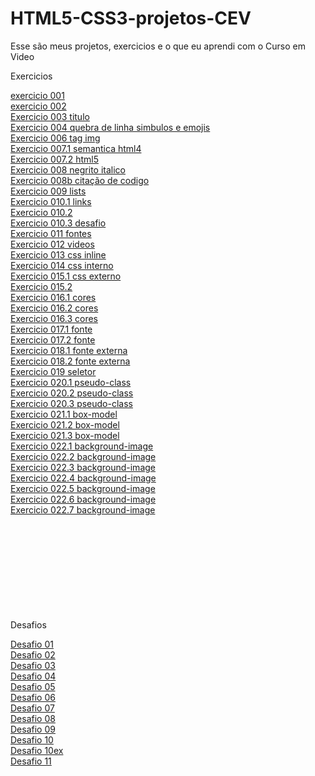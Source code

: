 # HTML5-CSS3-projetos-CEV
 Esse são meus projetos, exercicios e o que eu aprendi com o Curso em Video
<p>Exercicios</p>
<a href="https://albertmiguel.github.io/HTML5-CSS3-projetos-CEV/\Estudos\html-css\exercios\ex001-titulo\index.html">exercicio 001</a>
<br>
<a href="https://albertmiguel.github.io/HTML5-CSS3-projetos-CEV/\Estudos\html-css\exercios\ex002-quebra-de-linha-entities-simbulos-e-emojis\index.html">exercicio 002 </a>
<br>
<a href="https://albertmiguel.github.io/HTML5-CSS3-projetos-CEV/\Estudos\html-css\exercios\ex003-tag-img\index.html">Exercicio 003 titulo</a>
<br>
<a href="https://albertmiguel.github.io/HTML5-CSS3-projetos-CEV/\Estudos\html-css\exercios\ex004-favicon\index.html">Exercicio 004 quebra de linha simbulos e emojis</a>
<br>
<a href="https://albertmiguel.github.io/HTML5-CSS3-projetos-CEV/\Estudos\html-css\exercios\ex006-hierarquia-de-titulos\index.html">Exercicio 006 tag img</a>
<br>
<a href="https://albertmiguel.github.io/HTML5-CSS3-projetos-CEV/\Estudos\html-css\exercios\ex007-semantica\html4.html"> Exercicio 007.1 semantica html4</a>
<br>
<a href="https://albertmiguel.github.io/HTML5-CSS3-projetos-CEV/\Estudos\html-css\exercios\ex007-semantica\html5.html"> Exercicio 007.2 html5</a>
<br>
<a href="https://albertmiguel.github.io/HTML5-CSS3-projetos-CEV/\Estudos\html-css\exercios\ex008-negrito-italico\index.html"> Exercicio 008 negrito italico</a>
<br>
<a href="https://albertmiguel.github.io/HTML5-CSS3-projetos-CEV/\Estudos\html-css\exercios\ex008b-citacao-de-codigo\index.html"> Exercicio 008b citação de codigo</a>
<br>
<a href="https://albertmiguel.github.io/HTML5-CSS3-projetos-CEV/\Estudos\html-css\exercios\ex009-Listas\index.html"> Exercicio 009 lists</a>
<br>
<a href="https://albertmiguel.github.io/HTML5-CSS3-projetos-CEV/\Estudos\html-css\exercios\ex010-links\index.html"> Exercicio 010.1 links</a>
<br>
<a href="https://albertmiguel.github.io/HTML5-CSS3-projetos-CEV/\Estudos\html-css\exercios\ex010-links\pag002.html"> Exercicio 010.2</a>
<br>
<a href="https://albertmiguel.github.io/HTML5-CSS3-projetos-CEV/\Estudos\html-css\exercios\ex010-links-desafio\Index.html"> Exercicio 010.3 desafio</a>
<br>
<a href="https://albertmiguel.github.io/HTML5-CSS3-projetos-CEV/\Estudos\html-css\exercios\ex011-Imagem-flexivel-audio\index.html"> Exercicio 011 fontes</a>
<br>
<a href="https://albertmiguel.github.io/HTML5-CSS3-projetos-CEV/\Estudos\html-css\exercios\ex012-videos\index.html"> Exercicio 012 videos</a>
<br>
<a href="https://albertmiguel.github.io/HTML5-CSS3-projetos-CEV/\Estudos\html-css\exercios\ex013-css\index.html"> Exercicio 013 css inline</a>
<br>
<a href="https://albertmiguel.github.io/HTML5-CSS3-projetos-CEV/\Estudos\html-css\exercios\ex014-css\index.html">Exercicio 014 css interno</a>
<br>
<a href="https://albertmiguel.github.io/HTML5-CSS3-projetos-CEV/\Estudos\html-css\exercios\ex015-css\index.html"> Exercicio 015.1 css externo</a>
<br>
<a href="https://albertmiguel.github.io/HTML5-CSS3-projetos-CEV/\Estudos\html-css\exercios\ex015-css\pagina02.html"> Exercicio 015.2</a>
<br>
<a href="https://albertmiguel.github.io/HTML5-CSS3-projetos-CEV/\Estudos\html-css\exercios\ex016-cores\cor01.html"> Exercicio 016.1 cores</a>
<br>
<a href="https://albertmiguel.github.io/HTML5-CSS3-projetos-CEV/\Estudos\html-css\exercios\ex016-cores\cor02.html"> Exercicio 016.2 cores</a>
<br>
<a href="https://albertmiguel.github.io/HTML5-CSS3-projetos-CEV/\Estudos\html-css\exercios\ex016-cores\cor03.html"> Exercicio 016.3 cores</a>
<br>
<a href="https://albertmiguel.github.io/HTML5-CSS3-projetos-CEV/\Estudos\html-css\exercios\ex017-fonte\fonte01.html"> Exercicio 017.1 fonte</a>
<br>
<a href="https://albertmiguel.github.io/HTML5-CSS3-projetos-CEV/\Estudos\html-css\exercios\ex017-fonte\fonte02.html"> Exercicio 017.2 fonte</a>
<br>
<a href="https://albertmiguel.github.io/HTML5-CSS3-projetos-CEV/\Estudos\html-css\exercios\ex018-fontes-externas\fonte01.html"> Exercicio 018.1 fonte externa</a>
<br>
<a href="https://albertmiguel.github.io/HTML5-CSS3-projetos-CEV/\Estudos\html-css\exercios\ex018-fontes-externas\fonte02.html"> Exercicio 018.2 fonte externa</a>
<br>
<a href="https://albertmiguel.github.io/HTML5-CSS3-projetos-CEV/\Estudos\html-css\exercios\ex019-seletor\seletor01.html"> Exercicio 019 seletor</a>
<br>
<a href="https://albertmiguel.github.io/HTML5-CSS3-projetos-CEV/\Estudos\html-css\exercios\ex020-pseudo-classes\hover01.html"> Exercicio 020.1 pseudo-class</a>
<br>
<a href="https://albertmiguel.github.io/HTML5-CSS3-projetos-CEV/\Estudos\html-css\exercios\ex020-pseudo-classes\index01.html"> Exercicio 020.2 pseudo-class</a>
<br>
<a href="https://albertmiguel.github.io/HTML5-CSS3-projetos-CEV/\Estudos\html-css\exercios\ex020-pseudo-classes\link.html"> Exercicio 020.3 pseudo-class</a>
<br>
<a href="https://albertmiguel.github.io/HTML5-CSS3-projetos-CEV/\Estudos\html-css\exercios\ex021-box-model\index.html"> Exercicio 021.1 box-model</a>
<br>
<a href="https://albertmiguel.github.io/HTML5-CSS3-projetos-CEV/\Estudos\html-css\exercios\ex021-box-model\caixa.html"> Exercicio 021.2 box-model</a>
<br>
<a href="https://albertmiguel.github.io/HTML5-CSS3-projetos-CEV/\Estudos\html-css\exercios\ex021-box-model\caixa01.html"> Exercicio 021.3 box-model</a>
<br>
<a href="https://albertmiguel.github.io/HTML5-CSS3-projetos-CEV/\Estudos\html-css\exercios\ex022-background-image\index001.html"> Exercicio 022.1 background-image </a>
<br>
<a href="https://albertmiguel.github.io/HTML5-CSS3-projetos-CEV/\Estudos\html-css\exercios\ex022-background-image\index002.html"> Exercicio 022.2 background-image </a>
<br>
<a href="https://albertmiguel.github.io/HTML5-CSS3-projetos-CEV/\Estudos\html-css\exercios\ex022-background-image\index003.html"> Exercicio 022.3 background-image </a>
<br>
<a href="https://albertmiguel.github.io/HTML5-CSS3-projetos-CEV/\Estudos\html-css\exercios\ex022-background-image\index004.html"> Exercicio 022.4 background-image </a>
<br>
<a href="https://albertmiguel.github.io/HTML5-CSS3-projetos-CEV/\Estudos\html-css\exercios\ex022-background-image\index005.html"> Exercicio 022.5 background-image </a>
<br>
<a href="https://albertmiguel.github.io/HTML5-CSS3-projetos-CEV/\Estudos\html-css\exercios\ex022-background-image\index006.html"> Exercicio 022.6 background-image </a>
<br>
<a href="https://albertmiguel.github.io/HTML5-CSS3-projetos-CEV/\Estudos\html-css\exercios\ex022-background-image\index007.html"> Exercicio 022.7 background-image </a>
<br>
<a href="https://albertmiguel.github.io/HTML5-CSS3-projetos-CEV/\"> </a>
<br>
<a href="https://albertmiguel.github.io/HTML5-CSS3-projetos-CEV/\"> </a>
<br>
<a href="https://albertmiguel.github.io/HTML5-CSS3-projetos-CEV/\"> </a>
<br>
<a href="https://albertmiguel.github.io/HTML5-CSS3-projetos-CEV/\"> </a>
<br>
<a href="https://albertmiguel.github.io/HTML5-CSS3-projetos-CEV/\"> </a>
<br>
<a href="https://albertmiguel.github.io/HTML5-CSS3-projetos-CEV/\"> </a>
<br>
<a href="https://albertmiguel.github.io/HTML5-CSS3-projetos-CEV/\"> </a>
<br>
<a href="https://albertmiguel.github.io/HTML5-CSS3-projetos-CEV/\"> </a>
<br>
<br>
<p>Desafios</p>
<a href="https://albertmiguel.github.io/HTML5-CSS3-projetos-CEV/\Estudos\html-css\desafios\desafio-001\index.html"> Desafio 01 </a>
<br>
<a href="https://albertmiguel.github.io/HTML5-CSS3-projetos-CEV/\Estudos\html-css\desafios\desafio-002\index.html"> Desafio 02 </a>
<br>
<a href="https://albertmiguel.github.io/HTML5-CSS3-projetos-CEV/\Estudos\html-css\desafios\desafio-003\index.html"> Desafio 03</a>
<br>
<a href="https://albertmiguel.github.io/HTML5-CSS3-projetos-CEV/\Estudos\html-css\desafios\desafio-004\index.html"> Desafio 04 </a>
<br>
<a href="https://albertmiguel.github.io/HTML5-CSS3-projetos-CEV/\Estudos\html-css\desafios\desafio-005\index.html"> Desafio 05 </a>
<br>
<a href="https://albertmiguel.github.io/HTML5-CSS3-projetos-CEV/\Estudos\html-css\desafios\desafio-006\index.html"> Desafio 06 </a>
<br>
<a href="https://albertmiguel.github.io/HTML5-CSS3-projetos-CEV/\Estudos\html-css\desafios\desafio-007\index.html"> Desafio 07 </a>
<br>
<a href="https://albertmiguel.github.io/HTML5-CSS3-projetos-CEV/\Estudos\html-css\desafios\desafio-008\index.html"> Desafio 08 </a>
<br>
<a href="https://albertmiguel.github.io/HTML5-CSS3-projetos-CEV/\Estudos\html-css\desafios\desafio-009\index.html"> Desafio 09</a>
<br>
<a href="https://albertmiguel.github.io/HTML5-CSS3-projetos-CEV/\Estudos\html-css\desafios\desafio-010\index.html"> Desafio 10</a>
<br>
<a href="https://albertmiguel.github.io/HTML5-CSS3-projetos-CEV/\Estudos\html-css\desafios\desafio-010ex\index.html"> Desafio 10ex </a>
<br>
<a href="https://albertmiguel.github.io/HTML5-CSS3-projetos-CEV/\Estudos\html-css\desafios\desafio-011\index.html"> Desafio 11</a>
<br>
<a href="https://albertmiguel.github.io/HTML5-CSS3-projetos-CEV/\"> </a>
<a href="https://albertmiguel.github.io/HTML5-CSS3-projetos-CEV/\"> </a>
<a href="https://albertmiguel.github.io/HTML5-CSS3-projetos-CEV/\"> </a>
<a href="https://albertmiguel.github.io/HTML5-CSS3-projetos-CEV/\"> </a>
<a href=""> </a>
